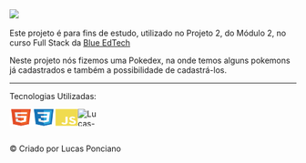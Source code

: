 <img src="https://i.pinimg.com/originals/bd/cd/20/bdcd20f5411ee5785889542d303ad4cb.png">

Este projeto é para fins de estudo, utilizado no Projeto 2, do Módulo 2, no curso Full Stack da <a href="http://https://blueedtech.com.br/">Blue EdTech</a>

Neste projeto nós fizemos uma Pokedex, na onde temos alguns pokemons já cadastrados e também a possibilidade de cadastrá-los.


_______________________________________________________________________________________________________________________________________________________

Tecnologias Utilizadas:

<div style="display: flex">
<img align="center" alt="Lucas-HTML" height="30" width="40" src="https://raw.githubusercontent.com/devicons/devicon/master/icons/html5/html5-original.svg">
<img align="center" alt="Lucas-CSS" height="30" width="40" src="https://raw.githubusercontent.com/devicons/devicon/master/icons/css3/css3-original.svg">
<img align="center" alt="Lucas-Js" height="30" width="40" src="https://raw.githubusercontent.com/devicons/devicon/master/icons/javascript/javascript-plain.svg">
<img align="center" alt="Lucas-NODE" height="30" width="40" src="https://cdn.worldvectorlogo.com/logos/nodejs-icon.svg">
</div>

<br>
<p> &copy; Criado por Lucas Ponciano </p>